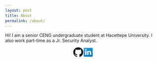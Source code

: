 ```yaml
---
layout: post
title: About
permalink: /about/
---
```


Hi! I am a senior CENG undergraduate student at Hacettepe University.
I also work part-time as a Jr. Security Analyst.

<div align="center" display="inline-block">
   <a href="https://github.com/panicwithme"><img src="/img/GitHub-32px.png"></a><a href="https://www.linkedin.com/fatmacigdemtosun"><img src="/img/LinkedIn-32px.png"></a>
</div>

